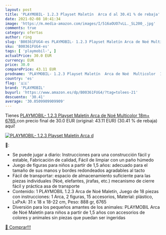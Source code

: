 ```yaml
---
layout: post
title: 'PLAYMOBIL- 1.2.3 Playset Maletín  Arca d al 30.41 % de rebaja'
date: 2021-02-08 10:41:34
image: 'https://m.media-amazon.com/images/I/516aOUO7vLL._SL200_.jpg'
comments: true
category: ofertas
author: ring
slug: 'B00361FUG4-es PLAYMOBIL- 1.2.3 Playset Maletín Arca de Noé Multicolor...'
sku: 'B00361FUG4-es'
tags: [ 'playmobil-', ]
actualPrice: 30.0 EUR
currency: EUR
price: 30.0
comparePrice: 43.11 EUR
prodname: 'PLAYMOBIL- 1.2.3 Playset Maletín  Arca de Noé  Multicolor  18m+  6765 '
country: 'es'
flag: '🇪🇸'
brand: 'PLAYMOBIL'
buyurl: 'https://www.amazon.es/dp/B00361FUG4/?tag=tolees-21'
descuento: '30.41'
average: '30.0509909909909'
---
```


Tienes [PLAYMOBIL- 1.2.3 Playset Maletín  Arca de Noé  Multicolor  18m+  6765 ](https://www.amazon.es/dp/B00361FUG4/?tag=tolees-21) con precio final de  30.0 EUR (original: 43.11 EUR) (30.41 %  de rebaja) aqui!

[![PLAYMOBIL- 1.2.3 Playset Maletín  Arca d](https://m.media-amazon.com/images/I/516aOUO7vLL._SL200_.jpg)](https://www.amazon.es/dp/B00361FUG4/?tag=tolees-21)

🔎:

- Se puede jugar a diario: Instrucciones para una construcción fácil y estable, Fabricación de calidad, Fácil de limpiar con un paño húmedo
- Juego de figuras para niños a partir de 1,5 años: adecuado para el tamaño de sus manos y bordes redondeados agradables al tacto
- Fácil de transportar: espacio de almacenamiento suficiente para las piezas individuales (Noé, elefantes, jirafas, etc.) mecanismo de cierre fácil y práctica asa de transporte
- Contenido: 1 PLAYMOBIL 1.2.3 Arca de Noé Maletín, Juego de 18 piezas con instrucciones: 1 Arca, 2 figuras, 15 accesorios, Material: plástico, LxPxA: 31 x 18 x 18-22 cm, Peso: 888 gr, 6765
- Diversión para los pequeños amantes de los animales: PLAYMOBIL Arca de Noé Maletín para niños a partir de 1,5 años con accesorios de colores y animales sin piezas que puedan ser ingeridas

[🛒 Comprar!!!](https://www.amazon.es/dp/B00361FUG4/?tag=tolees-21)
